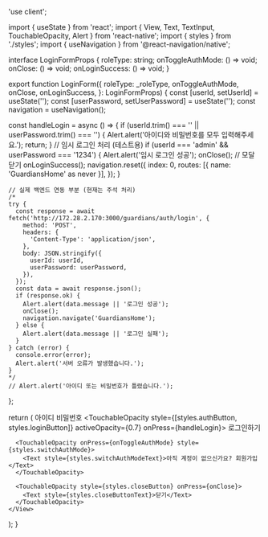 'use client';

import { useState } from 'react';
import { View, Text, TextInput, TouchableOpacity, Alert } from 'react-native';
import { styles } from './styles';
import { useNavigation } from '@react-navigation/native';

interface LoginFormProps {
  roleType: string;
  onToggleAuthMode: () => void;
  onClose: () => void;
  onLoginSuccess: () => void;
}

export function LoginForm({ roleType: _roleType, onToggleAuthMode, onClose, onLoginSuccess, }: LoginFormProps) {
  const [userId, setUserId] = useState('');
  const [userPassword, setUserPassword] = useState('');
  const navigation = useNavigation();

  const handleLogin = async () => {
    if (userId.trim() === '' || userPassword.trim() === '') {
      Alert.alert('아이디와 비밀번호를 모두 입력해주세요.');
      return;
    }
    // 임시 로그인 처리 (테스트용)
    if (userId === 'admin' && userPassword === '1234') {
      Alert.alert('임시 로그인 성공');
      onClose(); // 모달 닫기
      onLoginSuccess();
      navigation.reset({
        index: 0,
        routes: [{ name: 'GuardiansHome' as never }],
      });
    }
    
    // 실제 백엔드 연동 부분 (현재는 주석 처리)
    /*
    try {
      const response = await fetch('http://172.28.2.170:3000/guardians/auth/login', {
        method: 'POST',
        headers: {
          'Content-Type': 'application/json',
        },
        body: JSON.stringify({
          userId: userId,
          userPassword: userPassword,
        }),
      });
      const data = await response.json();
      if (response.ok) {
        Alert.alert(data.message || '로그인 성공');
        onClose();
        navigation.navigate('GuardiansHome');
      } else {
        Alert.alert(data.message || '로그인 실패');
      }
    } catch (error) {
      console.error(error);
      Alert.alert('서버 오류가 발생했습니다.');
    }
    */
    // Alert.alert('아이디 또는 비밀번호가 틀렸습니다.');
  };

  return (
    <View style={styles.formContainer}>
      <View style={styles.inputGroup}>
        <Text style={styles.inputLabel}>아이디</Text>
        <View style={styles.inputWrapper}>
          <TextInput
            style={styles.input}
            placeholder="아이디 입력"
            placeholderTextColor="#aaa"
            value={userId}
            onChangeText={setUserId}
            autoCapitalize="none"
          />
        </View>
      </View>
      <View style={styles.inputGroup}>
        <Text style={styles.inputLabel}>비밀번호</Text>
        <View style={styles.inputWrapper}>
          <TextInput
            style={styles.input}
            placeholder="비밀번호 입력"
            placeholderTextColor="#aaa"
            value={userPassword}
            onChangeText={setUserPassword}
            secureTextEntry
          />
        </View>
      </View>
      <TouchableOpacity style={[styles.authButton, styles.loginButton]} activeOpacity={0.7} onPress={handleLogin}>
        <Text style={styles.authButtonText}>로그인하기</Text>
      </TouchableOpacity>

      <TouchableOpacity onPress={onToggleAuthMode} style={styles.switchAuthMode}>
        <Text style={styles.switchAuthModeText}>아직 계정이 없으신가요? 회원가입</Text>
      </TouchableOpacity>

      <TouchableOpacity style={styles.closeButton} onPress={onClose}>
        <Text style={styles.closeButtonText}>닫기</Text>
      </TouchableOpacity>
    </View>
  );
}
